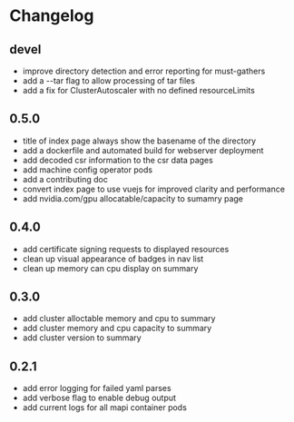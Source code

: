 # Changelog

## devel

* improve directory detection and error reporting for must-gathers
* add a --tar flag to allow processing of tar files
* add a fix for ClusterAutoscaler with no defined resourceLimits

## 0.5.0

* title of index page always show the basename of the directory
* add a dockerfile and automated build for webserver deployment
* add decoded csr information to the csr data pages
* add machine config operator pods
* add a contributing doc
* convert index page to use vuejs for improved clarity and performance
* add nvidia.com/gpu allocatable/capacity to sumamry page

## 0.4.0

* add certificate signing requests to displayed resources
* clean up visual appearance of badges in nav list
* clean up memory can cpu display on summary

## 0.3.0

* add cluster alloctable memory and cpu to summary
* add cluster memory and cpu capacity to summary
* add cluster version to summary

## 0.2.1

* add error logging for failed yaml parses
* add verbose flag to enable debug output
* add current logs for all mapi container pods
